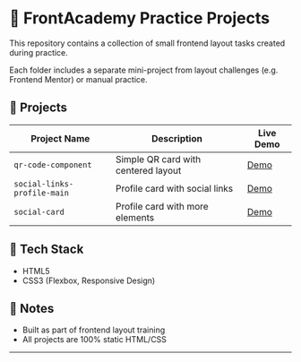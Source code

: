 # 🧱 FrontAcademy Practice Projects

This repository contains a collection of small frontend layout tasks created during practice.

Each folder includes a separate mini-project from layout challenges (e.g. Frontend Mentor) or manual practice.

## 📁 Projects

| Project Name | Description | Live Demo |
|--------------|-------------|-----------|
| `qr-code-component` | Simple QR card with centered layout | <a href="./qr-code-component-main">Demo<a/>|
| `social-links-profile-main` | Profile card with social links | [Demo](https://cartnix.github.io/FrontAcademy/qr-code-component-main/)|
| `social-card` | Profile card with more elements | [Demo](https://cartnix.github.io/FrontAcademy/blog-preview-card-main/)|

## 🚀 Tech Stack

- HTML5  
- CSS3 (Flexbox, Responsive Design)

## 📌 Notes

- Built as part of frontend layout training
- All projects are 100% static HTML/CSS

---
